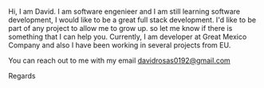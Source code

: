 

<!---
davidrosas0192/davidrosas0192 is a ✨ special ✨ repository because its `README.md` (this file) appears on your GitHub profile.
You can click the Preview link to take a look at your changes.
--->
Hi, I am David.
I am software engenieer and I am still learning software development, I would like to be a great full stack development. 
I'd like to be part of any project to allow me to grow up. so let me know if there is something that I can help you.
Currently, I am developer at Great Mexico Company and also I have been working in several projects from EU. 

You can reach out to me with my email davidrosas0192@gmail.com

Regards 

